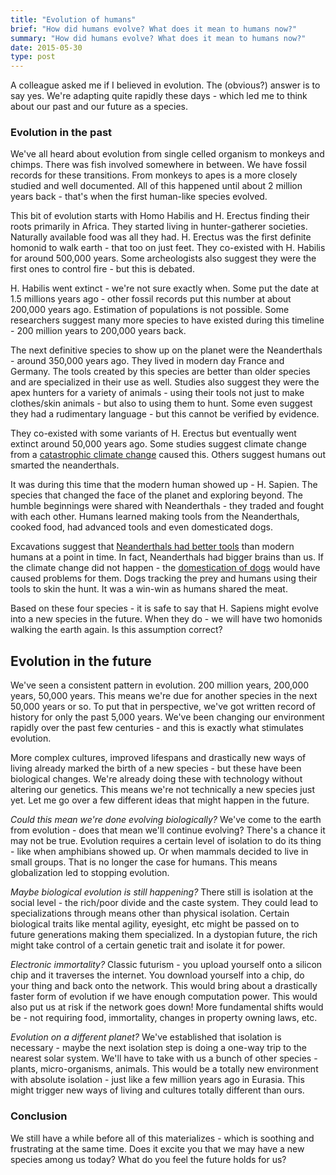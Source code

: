 ```yaml
---
title: "Evolution of humans"
brief: "How did humans evolve? What does it mean to humans now?"
summary: "How did humans evolve? What does it mean to humans now?"
date: 2015-05-30
type: post
---
```


A colleague asked me if I believed in evolution. The (obvious?) answer is to say yes. We're adapting quite rapidly these days - which led me to think about our past and our future as a species.

### Evolution in the past
We've all heard about evolution from single celled organism to monkeys and chimps. There was fish involved somewhere in between. We have fossil records for these transitions. From monkeys to apes is a more closely studied and well documented. All of this happened until about 2 million years back - that's when the first human-like species evolved.

This bit of evolution starts with Homo Habilis and H. Erectus finding their roots primarily in Africa. They started living in hunter-gatherer societies. Naturally available food was all they had. H. Erectus was the first definite homonid to walk earth - that too on just feet. They co-existed with H. Habilis for around 500,000 years. Some archeologists also suggest they were the first ones to control fire - but this is debated.

H. Habilis went extinct - we're not sure exactly when. Some put the date at 1.5 millions years ago - other fossil records put this number at about 200,000 years ago. Estimation of populations is not possible. Some researchers suggest many more species to have existed during this timeline - 200 million years to 200,000 years back.

The next definitive species to show up on the planet were the Neanderthals - around 350,000 years ago. They lived in modern day France and Germany. The tools created by this species are better than older species and are specialized in their use as well. Studies also suggest they were the apex hunters for a variety of animals - using their tools not just to make clothes/skin animals - but also to using them to hunt. Some even suggest they had a rudimentary language - but this cannot be verified by evidence.

They co-existed with some variants of H. Erectus but eventually went extinct around 50,000 years ago. Some studies suggest climate change from a [catastrophic climate change](http://en.wikipedia.org/wiki/Toba_catastrophe_theory) caused this. Others suggest humans out smarted the neanderthals.

It was during this time that the modern human showed up - H. Sapien. The species that changed the face of the planet and exploring beyond. The humble beginnings were shared with Neanderthals - they traded and fought with each other. Humans learned making tools from the Neanderthals, cooked food, had advanced tools and even domesticated dogs.

Excavations suggest that [Neanderthals had better tools](http://edition.cnn.com/2013/08/12/world/europe/neanderthal-tools/) than modern humans at a point in time. In fact, Neanderthals had bigger brains than us. If the climate change did not happen - the [domestication of dogs](http://www.theguardian.com/science/2015/mar/01/hunting-with-wolves-humans-conquered-the-world-neanderthal-evolution) would have caused problems for them. Dogs tracking the prey and humans using their tools to skin the hunt. It was a win-win as humans shared the meat.

Based on these four species - it is safe to say that H. Sapiens might evolve into a new species in the future. When they do - we will have two homonids walking the earth again. Is this assumption correct?

## Evolution in the future
We've seen a consistent pattern in evolution. 200 million years, 200,000 years, 50,000 years. This means we're due for another species in the next 50,000 years or so. To put that in perspective, we've got written record of history for only the past 5,000 years. We've been changing our environment rapidly over the past few centuries - and this is exactly what stimulates evolution.

More complex cultures, improved lifespans and drastically new ways of living already marked the birth of a new species - but these have been biological changes. We're already doing these with technology without altering our genetics. This means we're not technically a new species just yet. Let me go over a few different ideas that might happen in the future.

*Could this mean we're done evolving biologically?* We've come to the earth from evolution - does that mean we'll continue evolving? There's a chance it may not be true. Evolution requires a certain level of isolation to do its thing - like when amphibians showed up. Or when mammals decided to live in small groups. That is no longer the case for humans. This means globalization led to stopping evolution.

*Maybe biological evolution is still happening?* There still is isolation at the social level - the rich/poor divide and the caste system. They could lead to specializations through means other than physical isolation. Certain biological traits like mental agility, eyesight, etc might be passed on to future generations making them specialized. In a dystopian future, the rich might take control of a certain genetic trait and isolate it for power.

*Electronic immortality?* Classic futurism - you upload yourself onto a silicon chip and it traverses the internet. You download yourself into a chip, do your thing and back onto the network. This would bring about a drastically faster form of evolution if we have enough computation power. This would also put us at risk if the network goes down! More fundamental shifts would be - not requiring food, immortality, changes in property owning laws, etc.

*Evolution on a different planet?* We've established that isolation is necessary - maybe the next isolation step is doing a one-way trip to the nearest solar system. We'll have to take with us a bunch of other species - plants, micro-organisms, animals. This would be a totally new environment with absolute isolation - just like a few million years ago in Eurasia. This might trigger new ways of living and cultures totally different than ours.

### Conclusion
We still have a while before all of this materializes - which is soothing and frustrating at the same time. Does it excite you that we may have a new species among us today? What do you feel the future holds for us?

